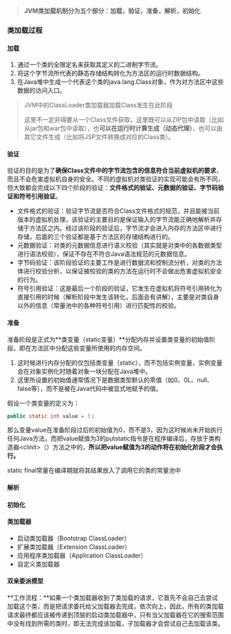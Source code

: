 
> **JVM类加载机制分为五个部分：加载，验证，准备，解析，初始化**

### 类加载过程
#### 加载

1. 通过一个类的全限定名来获取其定义的二进制字节流。
2. 将这个字节流所代表的静态存储结构转化为方法区的运行时数据结构。
3. 在Java堆中生成一个代表这个类的java.lang.Class对象，作为对方法区中这些数据的访问入口。


> JVM中的ClassLoader类加载器加载Class发生在此阶段
> 
> 这里不一定非得要从一个Class文件获取，这里既可以从ZIP包中读取（比如从jar包和war包中读取），也**可以在运行时计算生成（动态代理）**，也可以由其它文件生成（比如将JSP文件转换成对应的Class类）。


#### 验证
验证的目的是为了**确保Class文件中的字节流包含的信息符合当前虚拟机的要求**，而且不会危害虚拟机自身的安全。不同的虚拟机对类验证的实现可能会有所不同，但大致都会完成以下四个阶段的验证：**文件格式的验证、元数据的验证、字节码验证和符号引用验证**。

* 文件格式的验证：验证字节流是否符合Class文件格式的规范，并且能被当前版本的虚拟机处理，该验证的主要目的是保证输入的字节流能正确地解析并存储于方法区之内。经过该阶段的验证后，字节流才会进入内存的方法区中进行存储，后面的三个验证都是基于方法区的存储结构进行的。
* 元数据验证：对类的元数据信息进行语义校验（其实就是对类中的各数据类型进行语法校验），保证不存在不符合Java语法规范的元数据信息。
* 字节码验证：该阶段验证的主要工作是进行数据流和控制流分析，对类的方法体进行校验分析，以保证被校验的类的方法在运行时不会做出危害虚拟机安全的行为。
* 符号引用验证：这是最后一个阶段的验证，它发生在虚拟机将符号引用转化为直接引用的时候（解析阶段中发生该转化，后面会有讲解），主要是对类自身以外的信息（常量池中的各种符号引用）进行匹配性的校验。


#### 准备
准备阶段是正式为**类变量（static变量）**分配内存并设置类变量的初始值阶段，即在方法区中分配这些变量所使用的内存空间。

1. 这时候进行内存分配的仅包括类变量（static），而不包括实例变量，实例变量会在对象实例化时随着对象一块分配在Java堆中。
2. 这里所设置的初始值通常情况下是数据类型默认的零值（如0、0L、null、false等），而不是被在Java代码中被显式地赋予的值。

假设一个类变量的定义为：

```java
public static int value = 3；
```
那么变量value在准备阶段过后的初始值为0，而不是3，因为这时候尚未开始执行任何Java方法，而把value赋值为3的putstatic指令是在程序编译后，存放于类构造器\<clinit\>（）方法之中的，**所以把value赋值为3的动作将在初始化阶段才会执行。**

static final常量在编译期就将其结果放入了调用它的类的常量池中

#### 解析
#### 初始化
#### 类加载器

* 启动类加载器（Bootstrap ClassLoader）
* 扩展类加载器（Extension ClassLoader）
* 应用程序类加载器（Application ClassLoader）
* 自定义类加载器

#### 双亲委派模型

**工作流程：**如果一个类加载器收到了类加载的请求，它首先不会自己去尝试加载这个类，而是把请求委托给父加载器去完成，依次向上，因此，所有的类加载请求最终都应该被传递到顶层的启动类加载器中，只有当父加载器在它的搜索范围中没有找到所需的类时，即无法完成该加载，子加载器才会尝试自己去加载该类。

